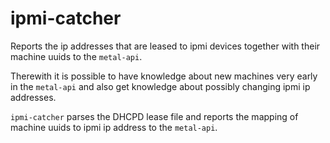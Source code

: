 # ipmi-catcher

Reports the ip addresses that are leased to ipmi devices together with their machine uuids to the `metal-api`.

Therewith it is possible to have knowledge about new machines very early in the `metal-api` and also get knowledge about possibly changing ipmi ip addresses.

`ipmi-catcher` parses the DHCPD lease file and reports the mapping of machine uuids to ipmi ip address to the `metal-api`.
